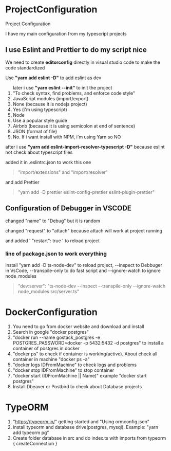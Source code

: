 # ProjectConfiguration
Project Configuration

I have my main configuration from my typescript projects

## I use Eslint and Prettier to do my script nice
 
 We need to create <b>editorconfig</b> directly in visual studio code to make the code standardized
 
 Use <b>"yarn add eslint -D"</b> to add eslint as dev
<ol> 
  later i use <b>"yarn eslint --init"</b> to init the project
  <li>"To check syntax, find problems, and enforce code style"</li>
  <li>JavaScript modules (import/export)</li>
  <li>None (because it is nodejs project)</li>
  <li>Yes (i'm using typescript)</li>
  <li>Node</li>
  <li>Use a popular style guide</li>
  <li>Airbnb (because it is using semicolon at end of sentence)</li>
  <li>JSON (format of file)</li>
  <li>No. If i want install with NPM, i'm using Yarn so NO</li>
</ol>

after i use <b>"yarn add eslint-import-resolver-typescript -D"</b> because eslint not check about typescript files

added it in .eslintrc.json to work this one

> "import/extensions" and "import/resolver" 

and add Prettier

> "yarn add -D prettier eslint-config-prettier eslint-plugin-prettier"

## Configuration of Debugger in VSCODE

changed "name" to "Debug" but it is random

changed "request" to "attach" because attach will work at project running

and added ' "restart": true ' to reload project

### line of package.json to work everything

install "yarn add -D ts-node-dev" to reload project, --inspect to Debbuger in VsCode, --transpile-only to do fast script and --ignore-watch to ignore node_modules 

>  "dev:server": "ts-node-dev --inspect --transpile-only --ignore-watch node_modules src/server.ts"


# DockerConfiguration

<ol>
  <li>You need to go from docker website and download and install</li>
  <li>Search in google "docker postgres"</li>
  <li>"docker run --name gostack_postgres -e POSTGRES_PASSWORD=docker -p 5432:5432 -d postgres" to install a container of postgres in docker</li>
  <li>"docker ps" to check if container is working(active). About check all container in machine "docker ps -a"</li>
  <li>"docker logs IDFromMachine" to check logs and problems</li>
  <li>"docker stop IDFromMachine" to stop container</li>
  <li>"docker start (IDFromMachine || Name)" example "docker start postgres"</li>
  <li>Install Dbeaver or Postbird to check about Database projects</li>
</ol>

# TypeORM

1. "https://typeorm.io/" getting started and "Using ormconfig.json"
2. install typeorm and database drive(postgres, mysql). Example: "yarn add typeorm pg"
3. Create folder database in src and do index.ts with imports from typeorm { createConnection }
